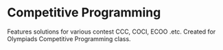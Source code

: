 # Competitive Programming

Features solutions for various contest CCC, COCI, ECOO .etc. Created for Olympiads Competitive Programming class.

